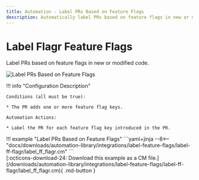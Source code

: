 ```yaml
---
title: Automation - Label PRs Based on Feature Flags
description: Automatically label PRs based on feature flags in new or modified code.
---
```

# Label Flagr Feature Flags

<!-- --8<-- [start:example]-->

Label PRs based on feature flags in new or modified code.

![Label PRs Based on Feature Flags](/automations/integrations/label-feature-flags/label-feature-flags.png)

!!! info "Configuration Description"

    Conditions (all must be true):
    
    * The PR adds one or more feature flag keys.
   
    Automation Actions:
    
    * Label the PR for each feature flag key introduced in the PR.

<div class="automationExample" markdown="1">
!!! example "Label PRs Based on Feature Flags"
    ```yaml+jinja
    --8<-- "docs/downloads/automation-library/integrations/label-feature-flags/label-ff-flagr/label_ff_flagr.cm"
    ```
    <div class="result" markdown>
      <span>
      [:octicons-download-24: Download this example as a CM file.](/downloads/automation-library/integrations/label-feature-flags/label-ff-flagr/label_ff_flagr.cm){ .md-button }
      </span>
    </div>
<!-- --8<-- [end:example]-->